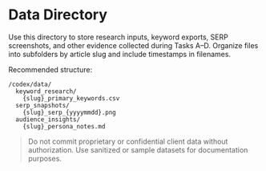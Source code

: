 # Data Directory

Use this directory to store research inputs, keyword exports, SERP screenshots, and other evidence collected during Tasks A–D. Organize files into subfolders by article slug and include timestamps in filenames.

Recommended structure:
```
/codex/data/
  keyword_research/
    {slug}_primary_keywords.csv
  serp_snapshots/
    {slug}_serp_{yyyymmdd}.png
  audience_insights/
    {slug}_persona_notes.md
```

> Do not commit proprietary or confidential client data without authorization. Use sanitized or sample datasets for documentation purposes.
